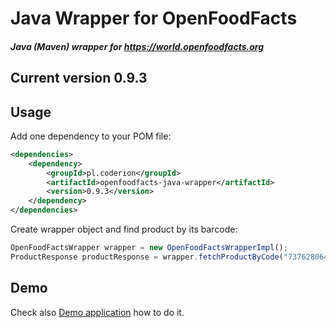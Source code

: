 # Java Wrapper for OpenFoodFacts

##### Java (Maven) wrapper for https://world.openfoodfacts.org

## Current version 0.9.3

## Usage

Add one dependency to your POM file:

```xml
<dependencies>
    <dependency>
        <groupId>pl.coderion</groupId>
        <artifactId>openfoodfacts-java-wrapper</artifactId>
        <version>0.9.3</version>
    </dependency>
</dependencies>
```

Create wrapper object and find product by its barcode:

```javascript
OpenFoodFactsWrapper wrapper = new OpenFoodFactsWrapperImpl();
ProductResponse productResponse = wrapper.fetchProductByCode("737628064502");
```

## Demo
Check also [Demo application](https://github.com/openfoodfacts/openfoodfacts-java-demo) how to do it.
